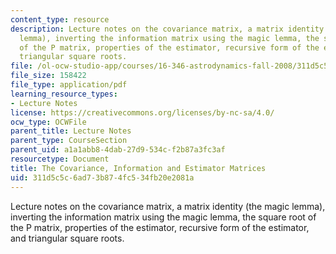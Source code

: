 ```yaml
---
content_type: resource
description: Lecture notes on the covariance matrix, a matrix identity (the magic
  lemma), inverting the information matrix using the magic lemma, the square root
  of the P matrix, properties of the estimator, recursive form of the estimator, and
  triangular square roots.
file: /ol-ocw-studio-app/courses/16-346-astrodynamics-fall-2008/311d5c5c6ad73b874fc534fb20e2081a_lec_22.pdf
file_size: 158422
file_type: application/pdf
learning_resource_types:
- Lecture Notes
license: https://creativecommons.org/licenses/by-nc-sa/4.0/
ocw_type: OCWFile
parent_title: Lecture Notes
parent_type: CourseSection
parent_uid: a1a1abb8-4dab-27d9-534c-f2b87a3fc3af
resourcetype: Document
title: The Covariance, Information and Estimator Matrices
uid: 311d5c5c-6ad7-3b87-4fc5-34fb20e2081a
---
```

Lecture notes on the covariance matrix, a matrix identity (the magic lemma), inverting the information matrix using the magic lemma, the square root of the P matrix, properties of the estimator, recursive form of the estimator, and triangular square roots.